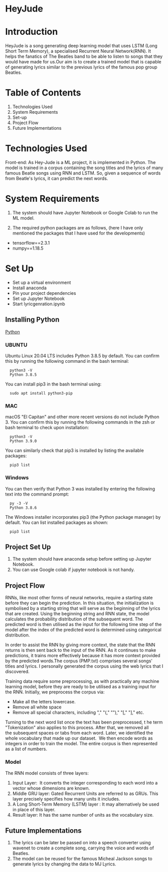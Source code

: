 # HeyJude
# Introduction 
HeyJude is a song generating deep learning model that uses LSTM (Long Short Term Memory), a specialised Recurrent Neural Network(RNN). It helps the fanatics of The Beatles band to be able to listen to songs that they would have made for us.Our aim is to create a trained model that is capable of generating lyrics similar to the previous lyrics of the famous pop group Beatles. 

# Table of Contents
1) Technologies Used
2) System Requirements
3) Set-up
4) Project Flow 
5) Future Implementations

# Technologies Used 
Front-end: As Hey-Jude is a ML project, it is implemented in Python. The model is trained in a corpus containing the song titles and the lyrics of many famous Beatle songs using RNN and LSTM. So, given a sequence of words from Beatle's lyrics, it can predict the next words. 

# System Requirements
1) The system should have Jupyter Notebook or Google Colab to run the ML model.

2) The required python packages are as follows, (here I have only mentioned the packages that I have used for the developments)
- tensorflow==2.3.1 
- numpy==1.18.5 

# Set Up

- Set up a virtual environment
- Install anaconda
- Pin your project dependencies
- Set up Jupyter Notebook
- Start lyricgenration.ipynb 


## Installing Python 
[Python](https://www.python.org/downloads/)

### UBUNTU
Ubuntu Linux 20.04 LTS includes Python 3.8.5 by default. You can confirm this by running the following command in the bash terminal:
 

      python3 -V
      Python 3.8.5
You can install pip3 in the bash terminal using:
 
      
      sudo apt install python3-pip
### MAC
macOS "El Capitan" and other more recent versions do not include Python 3. You can confirm this by running the following commands in the zsh or bash terminal to check upon installation:
 
      
      python3 -V
      Python 3.9.0
      
You can similarly check that pip3 is installed by listing the available packages:
 
 
      pip3 list
      
### Windows 
You can then verify that Python 3 was installed by entering the following text into the command prompt:


      py -3 -V
      Python 3.8.6
    
The Windows installer incorporates pip3 (the Python package manager) by default. You can list installed packages as shown:

  
      pip3 list

    

## Project Set Up 
1) The system should have anaconda setup before setting up Jupyter Notebook.
2) You can use Google colab if jupyter notebook is not handy. 
       
## Project Flow 
RNNs, like most other forms of neural networks, require a starting state before they can begin the prediction. In this situation, the initialization is symbolised by a starting string that will serve as the beginning of the lyrics that are created. Using the beginning string and RNN state, the model calculates the probability distribution of the subsequent word. The predicted word is then utilised as the input for the following time step of the model after the index of the predicted word is determined using categorical distribution. 

In order to assist the RNN by giving more context, the state that the RNN returns is then sent back to the input of the RNN. As it continues to make predictions, it trains more effectively because it has more context provided by the predicted words.The corpus (PMP.txt) comprises several songs' titles and lyrics. I personally generated the corpus using the web lyrics that I discovered. 

Training data require some preprocessing, as with practically any machine learning model, before they are ready to be utilised as a training input for the RNN. Initially, we preprocess the corpus via:
- Make all the letters lowercase. 
- Remove all white space 
- Remove all special characters, including "," "(," "")," "[," "]," etc.

Turning to the next word list once the text has been preprocessed, t he term "Tokenization" also applies to this process. 
After that, we removed all the subsequent spaces or tabs from each word. Later, we identified the whole vocabulary that made up our dataset.  We then encode words as integers in order to train the model. The entire corpus is then represented as a list of numbers.

### Model 
The RNN model consists of three layers: 
1) Input Layer:  It converts the integer corresponding to each word into a vector whose dimensions are known.  
2) Middle GRU layer: Gated Recurrent Units are referred to as GRUs. This layer precisely specifies how many units it includes.
3) A Long Short-Term Memory (LSTM) layer : It may alternatively be used in place of this layer. 
4) Result layer: It has the same number of units as the vocabulary size.

## Future Implementations
1) The lyrics can be later be passed on into a speech converter using wavenet to create a complete song, carrying the voice and words of Beatles. 
2) The model can be reused for the famous Micheal Jackson songs to generate lyrics by changing the data to MJ Lyrics.
